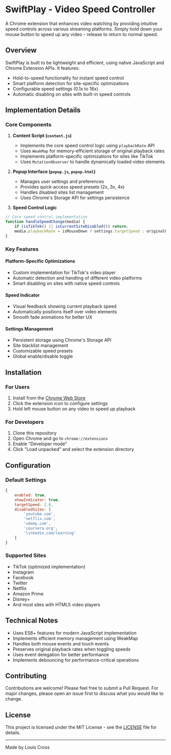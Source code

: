 # SwiftPlay - Video Speed Controller

A Chrome extension that enhances video watching by providing intuitive speed controls across various streaming platforms. Simply hold down your mouse button to speed up any video - release to return to normal speed.

## Overview

SwiftPlay is built to be lightweight and efficient, using native JavaScript and Chrome Extension APIs. It features:

- Hold-to-speed functionality for instant speed control
- Smart platform detection for site-specific optimizations
- Configurable speed settings (0.1x to 16x)
- Automatic disabling on sites with built-in speed controls

## Implementation Details

### Core Components

1. **Content Script (`content.js`)**
   - Implements the core speed control logic using `playbackRate` API
   - Uses `WeakMap` for memory-efficient storage of original playback rates
   - Implements platform-specific optimizations for sites like TikTok
   - Uses `MutationObserver` to handle dynamically loaded video elements

2. **Popup Interface (`popup.js`, `popup.html`)**
   - Manages user settings and preferences
   - Provides quick-access speed presets (2x, 3x, 4x)
   - Handles disabled sites list management
   - Uses Chrome's Storage API for settings persistence

3. **Speed Control Logic**
```javascript
// Core speed control implementation
function handleSpeedChange(media) {
    if (isTikTok() || isCurrentSiteDisabled()) return;
    media.playbackRate = isMouseDown ? settings.targetSpeed : originalRates.get(media);
}
```

### Key Features

#### Platform-Specific Optimizations
- Custom implementation for TikTok's video player
- Automatic detection and handling of different video platforms
- Smart disabling on sites with native speed controls

#### Speed Indicator
- Visual feedback showing current playback speed
- Automatically positions itself over video elements
- Smooth fade animations for better UX

#### Settings Management
- Persistent storage using Chrome's Storage API
- Site blacklist management
- Customizable speed presets
- Global enable/disable toggle

## Installation

### For Users
1. Install from the [Chrome Web Store](https://chrome.google.com/webstore/detail/YOUR_EXTENSION_ID)
2. Click the extension icon to configure settings
3. Hold left mouse button on any video to speed up playback

### For Developers
1. Clone this repository
2. Open Chrome and go to `chrome://extensions`
3. Enable "Developer mode"
4. Click "Load unpacked" and select the extension directory

## Configuration

### Default Settings
```javascript
{
    enabled: true,
    showIndicator: true,
    targetSpeed: 2.0,
    disabledSites: [
        'youtube.com',
        'netflix.com',
        'udemy.com',
        'coursera.org',
        'linkedin.com/learning'
    ]
}
```

### Supported Sites
- TikTok (optimized implementation)
- Instagram
- Facebook
- Twitter
- Netflix
- Amazon Prime
- Disney+
- And most sites with HTML5 video players

## Technical Notes

- Uses ES6+ features for modern JavaScript implementation
- Implements efficient memory management using WeakMap
- Handles both mouse events and touch events
- Preserves original playback rates when toggling speeds
- Uses event delegation for better performance
- Implements debouncing for performance-critical operations

## Contributing

Contributions are welcome! Please feel free to submit a Pull Request. For major changes, please open an issue first to discuss what you would like to change.

## License

This project is licensed under the MIT License - see the [LICENSE](LICENSE) file for details.

---

Made by Louis Cross
